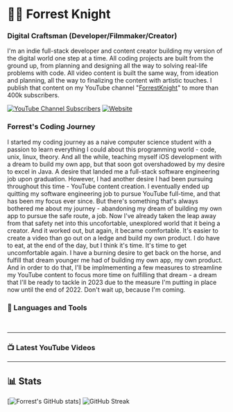 # 👨‍💻 Forrest Knight

### Digital Craftsman (Developer/Filmmaker/Creator)

I'm an indie full-stack developer and content creator building my version of the digital world one step at a time. All coding projects are built from the ground up, from planning and designing all the way to solving real-life problems with code. All video content is built the same way, from ideation and planning, all the way to finalizing the content with artistic touches. I publish that content on my YouTube channel "[ForrestKnight][youtube]" to more than 400k subscribers.

[![YouTube Channel Subscribers](https://img.shields.io/youtube/channel/subscribers/fknight?logo=youtube&logoColor=red&style=for-the-badge)][youtube]
[![Website](https://img.shields.io/website?label=FKCODES%20Terminal&style=for-the-badge&url=https%3A%2F%2Ffkcodes.com)](https://fkcodes.com)

### Forrest's Coding Journey

I started my coding journey as a naive computer science student with a passion to learn everything I could about this programming world - code, unix, linux, theory. And all the while, teaching myself iOS development with a dream to build my own app, but that soon got overshadowed by my desire to excel in Java. A desire that landed me a full-stack software engineering job upon graduation. However, I had another desire I had been pursuing throughout this time - YouTube content creation. I eventually ended up quitting my software engineering job to pursue YouTube full-time, and that has been my focus ever since. But there's something that's always bothered me about my journey - abandoning my dream of building my own app to pursue the safe route, a job. Now I've already taken the leap away from that safety net into this uncofortable, unexplored world that it being a creator. And it worked out, but again, it became comfortable. It's easier to create a video than go out on a ledge and build my own product. I do have to eat, at the end of the day, but I think it's time. It's time to get uncomfortable again. I have a burning desire to get back on the horse, and fulfill that dream younger me had of building my own app, my own product. And in order to do that, I'll be implmementing a few measures to streamline my YouTube content to focus more time on fulfilling that dream - a dream that I'll be ready to tackle in 2023 due to the measure I'm putting in place now until the end of 2022. Don't wait up, because I'm coming.

### 🧰 Languages and Tools

<br />

---

### 📺 Latest YouTube Videos

<!-- BEGIN YOUTUBE-CARDS -->
<!-- END YOUTUBE-CARDS -->

---

## 📊 Stats

[![Forrest's GitHub stats](https://github-readme-stats.vercel.app/api?username=forrestknight)]
![GitHub Streak](https://streak-stats.demolab.com?user=ForrestKnight&theme=gruvbox&border_radius=5.5)

[website]: https://fkcodes.com
[youtube]: https://youtube.com/fknight
